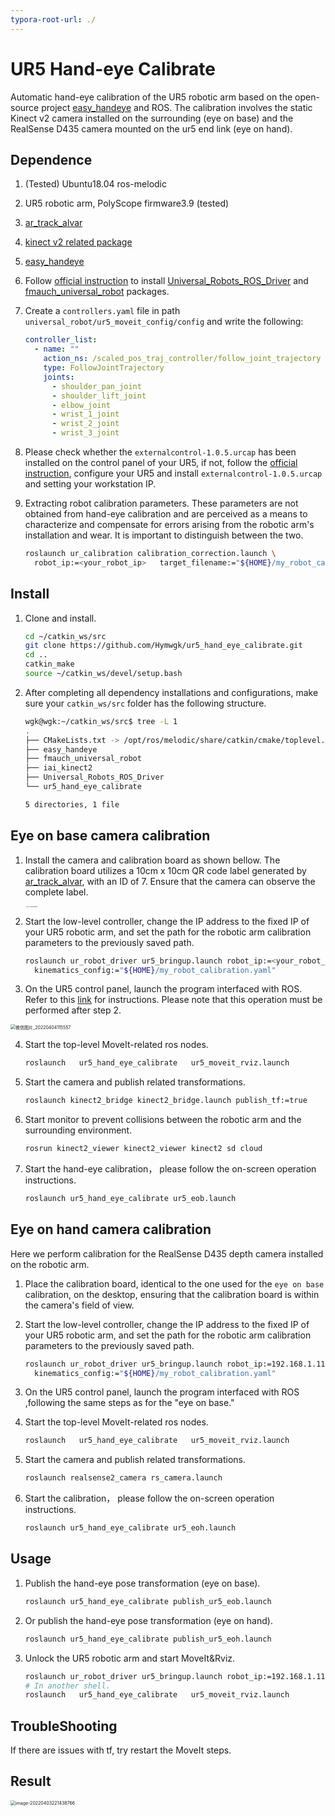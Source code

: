 ```yaml
---
typora-root-url: ./
---
```


# UR5 Hand-eye Calibrate

Automatic hand-eye calibration of the UR5 robotic arm based on the open-source project [easy_handeye](https://github.com/IFL-CAMP/easy_handeye) and ROS. The calibration involves the static Kinect v2 camera installed on the surrounding (eye on base) and the RealSense D435 camera mounted on the ur5 end link (eye on hand). 

## Dependence

1. (Tested) Ubuntu18.04   ros-melodic 

2. UR5 robotic arm, PolyScope firmware3.9 (tested)
   
3. [ar_track_alvar](http://wiki.ros.org/ar_track_alvar/)

4. [kinect v2 related package](https://github.com/code-iai/iai_kinect2.git)

5. [easy_handeye](https://github.com/IFL-CAMP/easy_handeye)

6. Follow [official instruction](https://github.com/UniversalRobots/Universal_Robots_ROS_Driver) to install [Universal_Robots_ROS_Driver](https://github.com/UniversalRobots/Universal_Robots_ROS_Driver) and [fmauch_universal_robot](https://github.com/fmauch/universal_robot) packages.

7. Create a `controllers.yaml` file in path `universal_robot/ur5_moveit_config/config` and write the following: 

   ```yaml
   controller_list:
     - name: ""
       action_ns: /scaled_pos_traj_controller/follow_joint_trajectory
       type: FollowJointTrajectory
       joints:
         - shoulder_pan_joint
         - shoulder_lift_joint
         - elbow_joint
         - wrist_1_joint
         - wrist_2_joint
         - wrist_3_joint
   ```

8. Please check whether the `externalcontrol-1.0.5.urcap` has been installed on the control panel of your UR5, if not, follow the [official instruction](https://github.com/UniversalRobots/Universal_Robots_ROS_Driver/blob/master/ur_robot_driver/doc/install_urcap_cb3.md), configure your UR5 and install `externalcontrol-1.0.5.urcap` and setting your workstation IP. 

9. Extracting robot calibration parameters. These parameters are not obtained from hand-eye calibration and are perceived as a means to characterize and compensate for errors arising from the robotic arm's installation and wear. It is important to distinguish between the two.

   ```bash
   roslaunch ur_calibration calibration_correction.launch \
     robot_ip:=<your_robot_ip>   target_filename:="${HOME}/my_robot_calibration.yaml"
   ```

   

## Install

1. Clone and install.

   ```bash
   cd ~/catkin_ws/src
   git clone https://github.com/Hymwgk/ur5_hand_eye_calibrate.git
   cd ..
   catkin_make
   source ~/catkin_ws/devel/setup.bash
   ```
   
2. After completing all dependency installations and configurations, make sure your `catkin_ws/src` folder has the following structure.
    ```bash
    wgk@wgk:~/catkin_ws/src$ tree -L 1
    .
    ├── CMakeLists.txt -> /opt/ros/melodic/share/catkin/cmake/toplevel.cmake
    ├── easy_handeye
    ├── fmauch_universal_robot
    ├── iai_kinect2
    ├── Universal_Robots_ROS_Driver
    └── ur5_hand_eye_calibrate
    
    5 directories, 1 file
    ```



## Eye on base camera calibration

1. Install the camera and calibration board as shown bellow. The calibration board utilizes a 10cm x 10cm QR code label generated by [ar_track_alvar](http://wiki.ros.org/ar_track_alvar/), with an ID of 7. Ensure that the camera can observe the complete label.

   <img src="./README.assets/微信图片_20220404105908.jpg" alt="微信图片_20220404105908" style="zoom: 10%;" />

   

2. Start the low-level controller, change the IP address to the fixed IP of your UR5 robotic arm, and set the path for the robotic arm calibration parameters to the previously saved path.

   ```bash
   roslaunch ur_robot_driver ur5_bringup.launch robot_ip:=<your_robot_ip> \
     kinematics_config:="${HOME}/my_robot_calibration.yaml"
   ```

3. On the UR5 control panel, launch the program interfaced with ROS. Refer to this [link](https://github.com/UniversalRobots/Universal_Robots_ROS_Driver/blob/master/ur_robot_driver/doc/install_urcap_cb3.md) for instructions. Please note that this operation must be performed after step 2.

<img src="./README.assets/微信图片_20220404115557.jpg" alt="微信图片_20220404115557" style="zoom:50%;" />

4. Start the top-level MoveIt-related ros nodes.

   ```bash
   roslaunch   ur5_hand_eye_calibrate   ur5_moveit_rviz.launch
   ```

5. Start the camera and publish related transformations.

   ```bash
   roslaunch kinect2_bridge kinect2_bridge.launch publish_tf:=true

   ```

6. Start monitor to prevent collisions between the robotic arm and the surrounding environment.

   ```bash
   rosrun kinect2_viewer kinect2_viewer kinect2 sd cloud
   ```

7. Start the hand-eye calibration， please follow the on-screen operation instructions.

   ```bash
   roslaunch ur5_hand_eye_calibrate ur5_eob.launch
   ```









## Eye on hand camera calibration

Here we perform calibration for the RealSense D435 depth camera installed on the robotic arm. 

1. Place the calibration board, identical to the one used for the `eye on base ` calibration, on the desktop, ensuring that the calibration board is within the camera's field of view.



2. Start the low-level controller, change the IP address to the fixed IP of your UR5 robotic arm, and set the path for the robotic arm calibration parameters to the previously saved path.

   ```bash
   roslaunch ur_robot_driver ur5_bringup.launch robot_ip:=192.168.1.110 \
     kinematics_config:="${HOME}/my_robot_calibration.yaml"
   ```

3. On the UR5 control panel, launch the program interfaced with ROS ,following the same steps as for the "eye on base."

   

4. Start the top-level MoveIt-related ros nodes.

   ```bash
   roslaunch   ur5_hand_eye_calibrate   ur5_moveit_rviz.launch
   ```

5. Start the camera and publish related transformations.

   ```bash
   roslaunch realsense2_camera rs_camera.launch
   ```

6. Start the  calibration， please follow the on-screen operation instructions.

   ```bash
   roslaunch ur5_hand_eye_calibrate ur5_eoh.launch
   ```







## Usage

1. Publish the hand-eye pose transformation (eye on base).

   ```bash
   roslaunch ur5_hand_eye_calibrate publish_ur5_eob.launch
   ```
   
2. Or publish the hand-eye pose transformation (eye on hand).

   ```bash
   roslaunch ur5_hand_eye_calibrate publish_ur5_eoh.launch
   ```
   
2. Unlock the UR5 robotic arm and start MoveIt&Rviz.

   ```bash
   roslaunch ur_robot_driver ur5_bringup.launch robot_ip:=192.168.1.110   kinematics_config:="${HOME}/my_robot_calibration.yaml"
   # In another shell.
   roslaunch   ur5_hand_eye_calibrate   ur5_moveit_rviz.launch
   ```

## TroubleShooting

   If there are issues with tf, try restart the MoveIt steps.

## Result
<img src="./README.assets/image-20220403221438766.png" alt="image-20220403221438766" style="zoom:50%;" />

